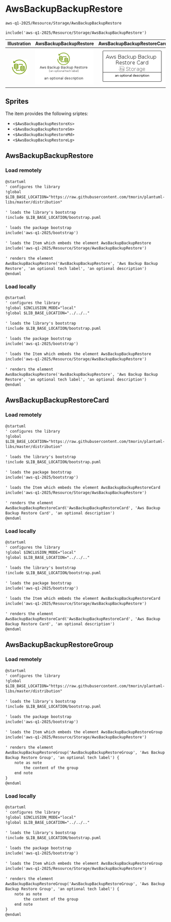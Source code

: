 # AwsBackupBackupRestore


```text
aws-q1-2025/Resource/Storage/AwsBackupBackupRestore
```

```text
include('aws-q1-2025/Resource/Storage/AwsBackupBackupRestore')
```



| Illustration | AwsBackupBackupRestore | AwsBackupBackupRestoreCard | AwsBackupBackupRestoreGroup |
| :---: | :---: | :---: | :---: |
| ![illustration for Illustration](../../../aws-q1-2025/Resource/Storage/AwsBackupBackupRestore.png) | ![illustration for AwsBackupBackupRestore](../../../aws-q1-2025/Resource/Storage/AwsBackupBackupRestore.Local.png) | ![illustration for AwsBackupBackupRestoreCard](../../../aws-q1-2025/Resource/Storage/AwsBackupBackupRestoreCard.Local.png) | ![illustration for AwsBackupBackupRestoreGroup](../../../aws-q1-2025/Resource/Storage/AwsBackupBackupRestoreGroup.Local.png) |



## Sprites
The item provides the following sriptes:

- `<$AwsBackupBackupRestoreXs>`
- `<$AwsBackupBackupRestoreSm>`
- `<$AwsBackupBackupRestoreMd>`
- `<$AwsBackupBackupRestoreLg>`





## AwsBackupBackupRestore

### Load remotely
```plantuml
@startuml
' configures the library
!global $LIB_BASE_LOCATION="https://raw.githubusercontent.com/tmorin/plantuml-libs/master/distribution"

' loads the library's bootstrap
!include $LIB_BASE_LOCATION/bootstrap.puml

' loads the package bootstrap
include('aws-q1-2025/bootstrap')

' loads the Item which embeds the element AwsBackupBackupRestore
include('aws-q1-2025/Resource/Storage/AwsBackupBackupRestore')

' renders the element
AwsBackupBackupRestore('AwsBackupBackupRestore', 'Aws Backup Backup Restore', 'an optional tech label', 'an optional description')
@enduml
```

### Load locally
```plantuml
@startuml
' configures the library
!global $INCLUSION_MODE="local"
!global $LIB_BASE_LOCATION="../../.."

' loads the library's bootstrap
!include $LIB_BASE_LOCATION/bootstrap.puml

' loads the package bootstrap
include('aws-q1-2025/bootstrap')

' loads the Item which embeds the element AwsBackupBackupRestore
include('aws-q1-2025/Resource/Storage/AwsBackupBackupRestore')

' renders the element
AwsBackupBackupRestore('AwsBackupBackupRestore', 'Aws Backup Backup Restore', 'an optional tech label', 'an optional description')
@enduml
```

## AwsBackupBackupRestoreCard

### Load remotely
```plantuml
@startuml
' configures the library
!global $LIB_BASE_LOCATION="https://raw.githubusercontent.com/tmorin/plantuml-libs/master/distribution"

' loads the library's bootstrap
!include $LIB_BASE_LOCATION/bootstrap.puml

' loads the package bootstrap
include('aws-q1-2025/bootstrap')

' loads the Item which embeds the element AwsBackupBackupRestoreCard
include('aws-q1-2025/Resource/Storage/AwsBackupBackupRestore')

' renders the element
AwsBackupBackupRestoreCard('AwsBackupBackupRestoreCard', 'Aws Backup Backup Restore Card', 'an optional description')
@enduml
```

### Load locally
```plantuml
@startuml
' configures the library
!global $INCLUSION_MODE="local"
!global $LIB_BASE_LOCATION="../../.."

' loads the library's bootstrap
!include $LIB_BASE_LOCATION/bootstrap.puml

' loads the package bootstrap
include('aws-q1-2025/bootstrap')

' loads the Item which embeds the element AwsBackupBackupRestoreCard
include('aws-q1-2025/Resource/Storage/AwsBackupBackupRestore')

' renders the element
AwsBackupBackupRestoreCard('AwsBackupBackupRestoreCard', 'Aws Backup Backup Restore Card', 'an optional description')
@enduml
```

## AwsBackupBackupRestoreGroup

### Load remotely
```plantuml
@startuml
' configures the library
!global $LIB_BASE_LOCATION="https://raw.githubusercontent.com/tmorin/plantuml-libs/master/distribution"

' loads the library's bootstrap
!include $LIB_BASE_LOCATION/bootstrap.puml

' loads the package bootstrap
include('aws-q1-2025/bootstrap')

' loads the Item which embeds the element AwsBackupBackupRestoreGroup
include('aws-q1-2025/Resource/Storage/AwsBackupBackupRestore')

' renders the element
AwsBackupBackupRestoreGroup('AwsBackupBackupRestoreGroup', 'Aws Backup Backup Restore Group', 'an optional tech label') {
    note as note
        the content of the group
    end note
}
@enduml
```

### Load locally
```plantuml
@startuml
' configures the library
!global $INCLUSION_MODE="local"
!global $LIB_BASE_LOCATION="../../.."

' loads the library's bootstrap
!include $LIB_BASE_LOCATION/bootstrap.puml

' loads the package bootstrap
include('aws-q1-2025/bootstrap')

' loads the Item which embeds the element AwsBackupBackupRestoreGroup
include('aws-q1-2025/Resource/Storage/AwsBackupBackupRestore')

' renders the element
AwsBackupBackupRestoreGroup('AwsBackupBackupRestoreGroup', 'Aws Backup Backup Restore Group', 'an optional tech label') {
    note as note
        the content of the group
    end note
}
@enduml
```

